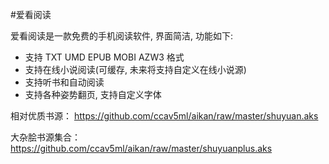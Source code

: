 #爱看阅读

爱看阅读是一款免费的手机阅读软件, 界面简洁, 功能如下:
- 支持 TXT UMD EPUB MOBI AZW3 格式
- 支持在线小说阅读(可缓存, 未来将支持自定义在线小说源)
- 支持听书和自动阅读
- 支持各种姿势翻页, 支持自定义字体


相对优质书源：
https://github.com/ccav5ml/aikan/raw/master/shuyuan.aks


大杂脍书源集合：
https://github.com/ccav5ml/aikan/raw/master/shuyuanplus.aks

